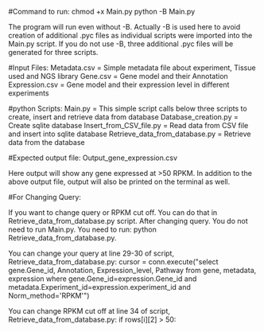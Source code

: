 #Command to run:
chmod +x Main.py
python -B Main.py

The program will run even without -B. Actually -B is used here to avoid creation of additional .pyc files as individual scripts were imported into the Main.py script. If you do not use -B, three additional .pyc files will be generated for three scripts.

#Input Files:
Metadata.csv     = Simple metadata file about experiment, Tissue used and NGS library
Gene.csv         = Gene model and their Annotation
Expression.csv   = Gene model and their expression level in different experiments


#python Scripts:
Main.py   = This simple script calls below three scripts to create, insert and retrieve data from database
Database_creation.py    = Create sqlite database
Insert_from_CSV_file.py = Read data from CSV file and insert into sqlite database
Retrieve_data_from_database.py = Retrieve data from the database


#Expected output file:
Output_gene_expression.csv

Here output will show any gene expressed at >50 RPKM.
In addition to the above output file, output will also be printed on the terminal as well.



#For Changing Query:

If you want to change query or RPKM cut off. You can do that in Retrieve_data_from_database.py script.
After changing query. You do not need to run Main.py. You need to run: python Retrieve_data_from_database.py.

You can change your query at line 29-30 of script, Retrieve_data_from_database.py:
cursor = conn.execute("select gene.Gene_id, Annotation, Expression_level, Pathway from gene, metadata, expression where gene.Gene_id=expression.Gene_id and metadata.Experiment_id=expression.experiment_id and Norm_method='RPKM'")

You can change RPKM cut off at line 34 of script, Retrieve_data_from_database.py:
if rows[i][2] > 50:
